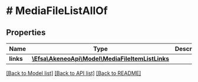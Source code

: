 # # MediaFileListAllOf

## Properties

Name | Type | Description | Notes
------------ | ------------- | ------------- | -------------
**links** | [**\Efsa\AkeneoApi\Model\MediaFileItemListLinks**](MediaFileItemListLinks.md) |  | [optional]

[[Back to Model list]](../../README.md#models) [[Back to API list]](../../README.md#endpoints) [[Back to README]](../../README.md)
